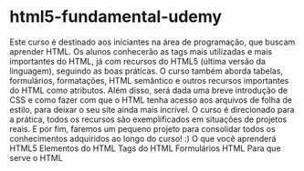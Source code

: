 # html5-fundamental-udemy
Este curso é destinado aos iniciantes na área de programação, que buscam aprender HTML.  Os alunos conhecerão as tags mais utilizadas e mais importantes do HTML, já com recursos do HTML5 (última versão da linguagem), seguindo as boas práticas.  O curso também aborda tabelas, formulários, formatações, HTML semântico e outros recursos importantes do HTML como atributos.  Além disso, será dada uma breve introdução de CSS e como fazer com que o HTML tenha acesso aos arquivos de folha de estilo, para deixar o seu site ainda mais incrível.  O curso é direcionado para a prática, todos os recursos são exemplificados em situações de projetos reais.  E por fim, faremos um pequeno projeto para consolidar todos os conhecimentos adquiridos ao longo do curso! :)  O que você aprenderá HTML5 Elementos do HTML Tags do HTML Formulários HTML Para que serve o HTML
